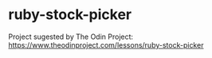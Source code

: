 # ruby-stock-picker
Project sugested by The Odin Project: https://www.theodinproject.com/lessons/ruby-stock-picker
